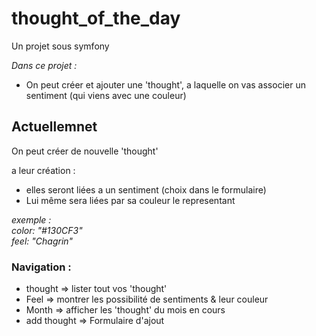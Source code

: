 # thought_of_the_day

Un projet sous symfony

*Dans ce projet :*

- On peut créer et ajouter une 'thought', a laquelle on vas associer un sentiment (qui viens avec une couleur)

## Actuellemnet  

On peut créer de nouvelle 'thought'  

a leur création :  

- elles seront liées a un sentiment (choix dans le formulaire)
- Lui même sera liées par sa couleur le representant 

*exemple :  
color: "#130CF3"  
feel: "Chagrin"*

### Navigation :

- thought => lister tout vos 'thought'
- Feel => montrer les possibilité de sentiments & leur couleur
- Month => afficher les 'thought' du mois en cours  
- add thought => Formulaire d'ajout  
